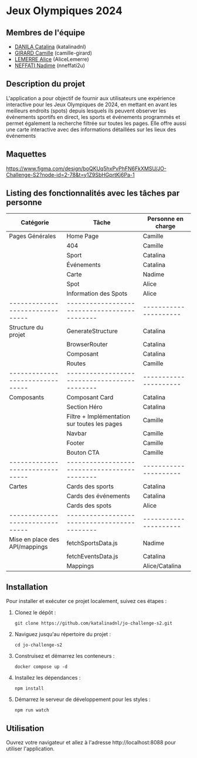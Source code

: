 # Jeux Olympiques 2024

## Membres de l'équipe

- [DANILA Catalina](https://github.com/katalinadnl) (katalinadnl)
- [GIRARD Camille](https://github.com/camille-girard) (camille-girard)
- [LEMERRE Alice](https://github.com/AliceLemerre) (AliceLemerre)
- [NEFFATI Nadime](https://github.com/nneffati2u) (nneffati2u)

## Description du projet

L'application a pour objectif de fournir aux utilisateurs une expérience interactive pour les Jeux Olympiques de 2024, en mettant en avant les meilleurs endroits (spots) depuis lesquels ils peuvent observer les événements sportifs en direct, les sports et événements programmés et permet également la recherche filtrée sur toutes les pages. Elle offre aussi une carte interactive avec des informations détaillées sur les lieux des événements

## Maquettes

https://www.figma.com/design/boQKUq5hxPvPhFN6FkXMSU/JO-Challenge-S2?node-id=2-78&t=y1Z9SbHGprtKj6Pa-1

## Listing des fonctionnalités avec les tâches par personne

| Catégorie                     | Tâche                                      | Personne en charge  |
|-------------------------------|--------------------------------------------|---------------------|
| Pages Générales               | Home Page                                  | Camille             |
|                               | 404                                        | Camille             |
|                               | Sport                                      | Catalina            |
|                               | Événements                                 | Catalina            |
|                               | Carte                                      | Nadime              |
|                               | Spot                                       | Alice               |
|                               | Information des Spots                      | Alice               |
|-------------------------------|--------------------------------------------|---------------------|
| Structure du projet           | GenerateStructure                          | Catalina            |
|                               | BrowserRouter                              | Catalina            |
|                               | Composant                                  | Catalina            |
|                               | Routes                                     | Camille             |
|-------------------------------|--------------------------------------------|---------------------|
| Composants                    | Composant Card                             | Catalina            |
|                               | Section Héro                               | Catalina            |
|                               | Filtre + Implémentation sur toutes les pages| Camille            |
|                               | Navbar                                     | Camille             |
|                               | Footer                                     | Camille             |
|                               | Bouton CTA                                 | Camille             |
|-------------------------------|--------------------------------------------|---------------------|
| Cartes                        | Cards des sports                           | Catalina            |
|                               | Cards des événements                       | Catalina            |
|                               | Cards des spots                            | Alice               |
|-------------------------------|--------------------------------------------|---------------------|
| Mise en place des API/mappings| fetchSportsData.js                         | Nadime              |
|                               | fetchEventsData.js                         | Catalina            |
|                               | Mappings                                   | Alice/Catalina      |

## Installation

Pour installer et exécuter ce projet localement, suivez ces étapes :

1. Clonez le dépôt :
    ```
    git clone https://github.com/katalinadnl/jo-challenge-s2.git
    ```

2. Naviguez jusqu'au répertoire du projet :
    ```
    cd jo-challenge-s2
    ```

3. Construisez et démarrez les conteneurs :
    ```
    docker compose up -d
    ```

4. Installez les dépendances :
    ```
    npm install
    ```

5. Démarrez le serveur de développement pour les styles :
    ```
    npm run watch
    ```

## Utilisation

Ouvrez votre navigateur et allez à l'adresse http://localhost:8088 pour utiliser l'application.


